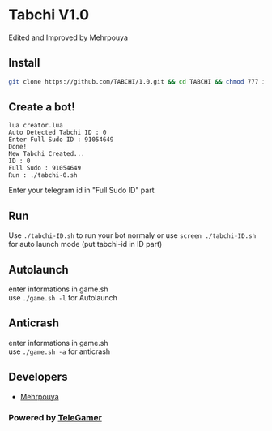 # Tabchi V1.0
Edited and Improved by Mehrpouya

## Install
```bash
git clone https://github.com/TABCHI/1.0.git && cd TABCHI && chmod 777 install.sh && chmod 777 game.sh && ./install.sh && lua creator.lua
```
## Create a bot!
```
lua creator.lua
Auto Detected Tabchi ID : 0
Enter Full Sudo ID : 91054649
Done!
New Tabchi Created...
ID : 0
Full Sudo : 91054649
Run : ./tabchi-0.sh
```
Enter your telegram id in "Full Sudo ID" part

## Run
Use `./tabchi-ID.sh` to run your bot normaly or use `screen ./tabchi-ID.sh` for auto launch mode (put tabchi-id in ID part)

## Autolaunch
enter informations in game.sh  
use `./game.sh -l` for Autolaunch
## Anticrash
enter informations in game.sh  
use `./game.sh -a` for anticrash

## Developers

 * [Mehrpouya](https://telegram.me/Mehrpouya)

### Powered by [TeleGamer](https://telegram.me/TeleGamerCh)

